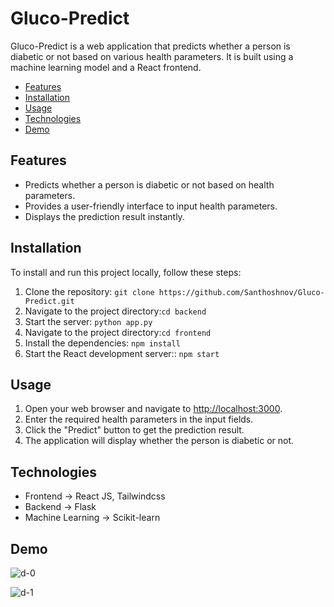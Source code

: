 # Gluco-Predict

Gluco-Predict is a web application that predicts whether a person is diabetic or not based on various health parameters. It is built using a machine learning model and a React frontend.

- [Features](#features)
- [Installation](#installation)
- [Usage](#usage)
- [Technologies](#technologies)
- [Demo](#demo)

## Features

- Predicts whether a person is diabetic or not based on health parameters.
- Provides a user-friendly interface to input health parameters.
- Displays the prediction result instantly.


## Installation

To install and run this project locally, follow these steps:

1. Clone the repository: `git clone https://github.com/Santhoshnov/Gluco-Predict.git`
2. Navigate to the project directory:`cd backend`
3. Start the server: `python app.py`
4. Navigate to the project directory:`cd frontend`
5. Install the dependencies: `npm install`
6. Start the React development server:: `npm start`

## Usage

1. Open your web browser and navigate to [http://localhost:3000](http://localhost:3000).
2. Enter the required health parameters in the input fields.
3. Click the "Predict" button to get the prediction result.
4. The application will display whether the person is diabetic or not.

## Technologies

- Frontend -> React JS, Tailwindcss
- Backend -> Flask
- Machine Learning -> Scikit-learn

## Demo

![d-0](https://github.com/Santhoshnov/Gluco-Predict/assets/108118100/21b9455f-9b50-495f-a864-fd04d817eab8)

![d-1](https://github.com/Santhoshnov/Gluco-Predict/assets/108118100/140ad657-2c9b-411f-a1cc-29ad2306c76b)






